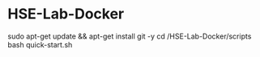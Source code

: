 # HSE-Lab-Docker

sudo apt-get update && apt-get install git -y
cd /HSE-Lab-Docker/scripts
bash quick-start.sh
